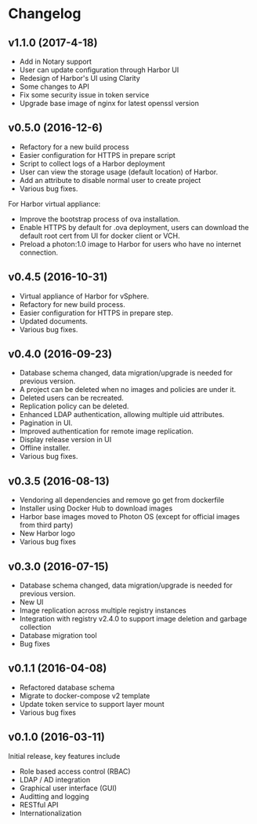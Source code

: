 # Changelog


## v1.1.0 (2017-4-18)

- Add in Notary support
- User can update configuration through Harbor UI
- Redesign of Harbor's UI using Clarity
- Some changes to API
- Fix some security issue in token service
- Upgrade base image of nginx for latest openssl version


## v0.5.0 (2016-12-6)

- Refactory for a new build process
- Easier configuration for HTTPS in prepare script
- Script to collect logs of a Harbor deployment
- User can view the storage usage (default location) of Harbor.
- Add an attribute to disable normal user to create project
- Various bug fixes.

For Harbor virtual appliance:

- Improve the bootstrap process of ova installation.
- Enable HTTPS by default for .ova deployment, users can download the default root cert from UI for docker client or VCH.
- Preload a photon:1.0 image to Harbor for users who have no internet connection.



## v0.4.5 (2016-10-31)

- Virtual appliance of Harbor for vSphere.
- Refactory for new build process.
- Easier configuration for HTTPS in prepare step.
- Updated documents.
- Various bug fixes.


## v0.4.0 (2016-09-23)

- Database schema changed, data migration/upgrade is needed for previous version.
- A project can be deleted when no images and policies are under it.
- Deleted users can be recreated.
- Replication policy can be deleted.
- Enhanced LDAP authentication, allowing multiple uid attributes.
- Pagination in UI.
- Improved authentication for remote image replication.
- Display release version in UI
- Offline installer.
- Various bug fixes.

## v0.3.5 (2016-08-13)

- Vendoring all dependencies and remove go get from dockerfile
- Installer using Docker Hub to download images
- Harbor base images moved to Photon OS (except for official images from third party)
- New Harbor logo
- Various bug fixes

## v0.3.0 (2016-07-15)

- Database schema changed, data migration/upgrade is needed for previous version.
- New UI
- Image replication across multiple registry instances
- Integration with registry v2.4.0 to support image deletion and garbage collection
- Database migration tool
- Bug fixes


## v0.1.1 (2016-04-08)

- Refactored database schema
- Migrate to docker-compose v2 template
- Update token service to support layer mount
- Various bug fixes

## v0.1.0 (2016-03-11)

Initial release, key features include

- Role based access control (RBAC)
- LDAP / AD integration
- Graphical user interface (GUI)
- Auditting and logging
- RESTful API
- Internationalization

